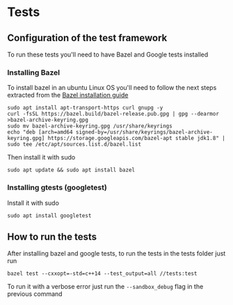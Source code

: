 # Tests

## Configuration of the test framework

To run these tests you'll need to have Bazel and Google tests installed

### Installing Bazel

To install bazel in an ubuntu Linux OS you'll need to follow the next steps extracted from the [Bazel installation guide](https://bazel.build/install?hl=es-419)
```
sudo apt install apt-transport-https curl gnupg -y
curl -fsSL https://bazel.build/bazel-release.pub.gpg | gpg --dearmor >bazel-archive-keyring.gpg
sudo mv bazel-archive-keyring.gpg /usr/share/keyrings
echo "deb [arch=amd64 signed-by=/usr/share/keyrings/bazel-archive-keyring.gpg] https://storage.googleapis.com/bazel-apt stable jdk1.8" | sudo tee /etc/apt/sources.list.d/bazel.list
```
Then install it with sudo
```
sudo apt update && sudo apt install bazel
```
### Installing gtests (googletest)

Install it with sudo 
```
sudo apt install googletest
```

## How to run the tests

After installing bazel and google tests, to run the tests in the tests folder just run
``` 
bazel test --cxxopt=-std=c++14 --test_output=all //tests:test
```
To run it with a verbose error just run the `--sandbox_debug` flag in the previous command